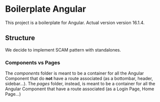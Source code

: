 # Boilerplate Angular

This project is a boilerplate for Angular. Actual version version 16.1.4.

## Structure

We decide to implement SCAM pattern with standalones.

### Components vs Pages

The _components_ folder is meant to be a container for all the Angular Component that do **not** have a route associated (as a bottombar, header, sidebar...). The _pages_ folder, instead, is meant to be a container for all the Angular Component that have a route associated (as a Login Page, Home Page...)
